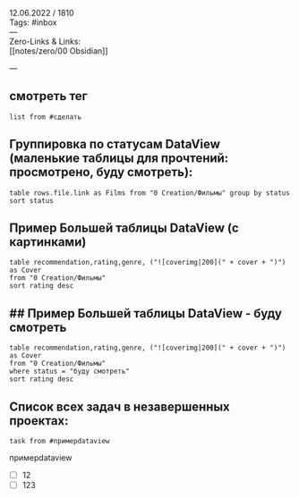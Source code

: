 12.06.2022 / 1810  
Tags: #inbox  
—  
Zero-Links & Links:  
[[notes/zero/00 Obsidian]]

— 
## смотреть тег

```dataview
list from #сделать 
```

## Группировка по статусам DataView (маленькие таблицы для прочтений: просмотрено, буду смотреть):

```dataview 
table rows.file.link as Films from "0 Creation/Фильмы" group by status sort status
```

## Пример Большей таблицы DataView (с картинками)

```dataview
table recommendation,rating,genre, ("![coverimg|200](" + cover + ")") as Cover
from "0 Creation/Фильмы"
sort rating desc

```

## ## Пример Большей таблицы DataView - буду смотреть

```dataview
table recommendation,rating,genre, ("![coverimg|200](" + cover + ")") as Cover
from "0 Creation/Фильмы"
where status = "буду смотреть"
sort rating desc

```

## Список всех задач в незавершенных проектах:

```dataview
task from #примерdataview
```

примерdataview
- [ ] 12
- [ ] 123